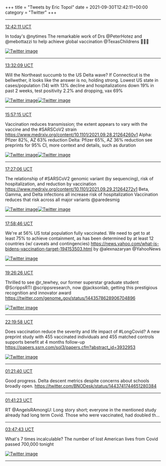 +++
title = "Tweets by Eric Topol" 
date = 2021-09-30T12:42:11+00:00
category = "Twitter"
+++


---

<a href="https://twitter.com/erictopol/status/1443556780592623622" target="_blank" rel="noreferer">12:42:11 UCT</a>

In today's @nytimes 
The remarkable work of Drs @PeterHotez and @mebottazzi to help achieve global vaccination  @TexasChildrens 🙏👋👋 

<a href="FAiKO6qVcAQtM_4.jpg"  ><img src="FAiKO6qVcAQtM_4.jpg" alt="Twitter image" ></img></a>

---

<a href="https://twitter.com/erictopol/status/1443569357007642635" target="_blank" rel="noreferer">13:32:09 UCT</a>

Will the Northeast succumb to the US Delta wave?
If Connecticut is the bellwether, it looks like the answer is no, holding strong.
Lowest US state in cases/population (14) with 13% decline and hospitalizations down 19% in past 2 weeks,  test positivity 2.2% and dropping, vax 69% 

<a href="FAiWZTbVQAcS5gC.jpg"  ><img src="FAiWZTbVQAcS5gC.jpg" alt="Twitter image" ></img></a><a href="FAiWblDVIAsKlhq.jpg"  ><img src="FAiWblDVIAsKlhq.jpg" alt="Twitter image" ></img></a>

---

<a href="https://twitter.com/erictopol/status/1443605872853221382" target="_blank" rel="noreferer">15:57:15 UCT</a>

Vaccination reduces transmission; the extent appears to vary with the vaccine and the #SARSCoV2 strain
https://www.medrxiv.org/content/10.1101/2021.09.28.21264260v1
Alpha: Pfizer 82%, AZ 63% reduction
Delta: Pfizer  65%, AZ 36% reduction
see preprints for 95% CI, more context and details, such as duration 

<a href="FAi3KziUYAYP_WN.jpg"  ><img src="FAi3KziUYAYP_WN.jpg" alt="Twitter image" ></img></a><a href="FAi3aQCUUAoc8g8.jpg"  ><img src="FAi3aQCUUAoc8g8.jpg" alt="Twitter image" ></img></a>

---

<a href="https://twitter.com/erictopol/status/1443628481946918912" target="_blank" rel="noreferer">17:27:06 UCT</a>

The relationship of #SARSCoV2 genomic variant (by sequencing), risk of hospitalization, and reduction by vaccination
https://www.medrxiv.org/content/10.1101/2021.09.29.21264272v1
Beta, Gamma, and Delta infections all increase risk of hospitalization
Vaccination reduces that risk across all major variants
@paredesmig 

<a href="FAjMbFNUYAERykT.jpg"  ><img src="FAjMbFNUYAERykT.jpg" alt="Twitter image" ></img></a><a href="FAjI7V2VUAEhw6H.jpg"  ><img src="FAjI7V2VUAEhw6H.jpg" alt="Twitter image" ></img></a>

---

<a href="https://twitter.com/erictopol/status/1443636451850145794" target="_blank" rel="noreferer">17:58:46 UCT</a>

We're at 56% US total population fully vaccinated.
We need to get to at least 75% to achieve containment, as has been determined by at least 12 countries (w/ caveats and contingencies)
https://news.yahoo.com/what-is-bidens-vaccination-target-194153503.html
by @alexnazaryan @YahooNews 

<a href="FAjTd2HUYAAy8eE.jpg"  ><img src="FAjTd2HUYAAy8eE.jpg" alt="Twitter image" ></img></a>

---

<a href="https://twitter.com/erictopol/status/1443658514719641613" target="_blank" rel="noreferer">19:26:26 UCT</a>

Thrilled to see @r_tewhey, our former superstar graduate student @ScrippsRTI @scrippsresearch, now @jacksonlab, getting this prestigious recognition and innovator award  https://twitter.com/genome_gov/status/1443578628906704896

<a href="FAjnmjEUUAAk4Qs.jpg"  ><img src="FAjnmjEUUAAk4Qs.jpg" alt="Twitter image" ></img></a>

---

<a href="https://twitter.com/erictopol/status/1443702187159285784" target="_blank" rel="noreferer">22:19:58 UCT</a>

Does vaccination reduce the severity and life impact of #LongCovid?  A new preprint study with 455 vaccinated individuals and 455 matched controls supports benefit at 4 months follow-up
https://papers.ssrn.com/sol3/papers.cfm?abstract_id=3932953 

<a href="FAkPPAjVcBEHMBo.jpg"  ><img src="FAkPPAjVcBEHMBo.jpg" alt="Twitter image" ></img></a>

---

<a href="https://twitter.com/erictopol/status/1443747910756093953" target="_blank" rel="noreferer">01:21:40 UCT</a>

Good progress. Delta descent metrics despite concerns about schools broadly open. https://twitter.com/BNODesk/status/1443741744651280384



---

<a href="https://twitter.com/erictopol/status/1443752872752021510" target="_blank" rel="noreferer">01:41:23 UCT</a>

RT @AngelsRAmongU: Long story short; everyone in the mentioned study already had long term Covid. Those who were vaccinated, had doubled th…



---

<a href="https://twitter.com/erictopol/status/1443784667291815968" target="_blank" rel="noreferer">03:47:43 UCT</a>

What's 7 times incalculable?
The number of lost American lives from Covid passed 700,000 tonight 

<a href="FAlaBgVVcAIOEgq.jpg"  ><img src="FAlaBgVVcAIOEgq.jpg" alt="Twitter image" ></img></a>

---
